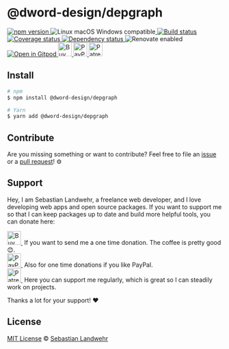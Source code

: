 <!-- TITLE/ -->
# @dword-design/depgraph
<!-- /TITLE -->

<!-- BADGES/ -->
  <p>
    <a href="https://npmjs.org/package/@dword-design/depgraph">
      <img
        src="https://img.shields.io/npm/v/@dword-design/depgraph.svg"
        alt="npm version"
      >
    </a><img src="https://img.shields.io/badge/os-linux%20%7C%C2%A0macos%20%7C%C2%A0windows-blue" alt="Linux macOS Windows compatible"><a href="https://github.com/dword-design/depgraph/actions">
      <img
        src="https://github.com/dword-design/depgraph/workflows/build/badge.svg"
        alt="Build status"
      >
    </a><a href="https://codecov.io/gh/dword-design/depgraph">
      <img
        src="https://codecov.io/gh/dword-design/depgraph/branch/master/graph/badge.svg"
        alt="Coverage status"
      >
    </a><a href="https://david-dm.org/dword-design/depgraph">
      <img src="https://img.shields.io/david/dword-design/depgraph" alt="Dependency status">
    </a><img src="https://img.shields.io/badge/renovate-enabled-brightgreen" alt="Renovate enabled"><br/><a href="https://gitpod.io/#https://github.com/dword-design/depgraph">
      <img src="https://gitpod.io/button/open-in-gitpod.svg" alt="Open in Gitpod">
    </a><a href="https://www.buymeacoffee.com/dword">
      <img
        src="https://www.buymeacoffee.com/assets/img/guidelines/download-assets-sm-2.svg"
        alt="Buy Me a Coffee"
        height="32"
      >
    </a><a href="https://paypal.me/SebastianLandwehr">
      <img
        src="https://dword-design.de/images/paypal.svg"
        alt="PayPal"
        height="32"
      >
    </a><a href="https://www.patreon.com/dworddesign">
      <img
        src="https://dword-design.de/images/patreon.svg"
        alt="Patreon"
        height="32"
      >
    </a>
</p>
<!-- /BADGES -->

<!-- DESCRIPTION/ -->

<!-- /DESCRIPTION -->

<!-- INSTALL/ -->
## Install

```bash
# npm
$ npm install @dword-design/depgraph

# Yarn
$ yarn add @dword-design/depgraph
```
<!-- /INSTALL -->

<!-- LICENSE/ -->
## Contribute

Are you missing something or want to contribute? Feel free to file an [issue](https://github.com/dword-design/depgraph/issues) or a [pull request](https://github.com/dword-design/depgraph/pulls)! ⚙️

## Support

Hey, I am Sebastian Landwehr, a freelance web developer, and I love developing web apps and open source packages. If you want to support me so that I can keep packages up to date and build more helpful tools, you can donate here:

<p>
  <a href="https://www.buymeacoffee.com/dword">
    <img
      src="https://www.buymeacoffee.com/assets/img/guidelines/download-assets-sm-2.svg"
      alt="Buy Me a Coffee"
      height="32"
    >
  </a>&nbsp;If you want to send me a one time donation. The coffee is pretty good 😊.<br/>
  <a href="https://paypal.me/SebastianLandwehr">
    <img
      src="https://dword-design.de/images/paypal.svg"
      alt="PayPal"
      height="32"
    >
  </a>&nbsp;Also for one time donations if you like PayPal.<br/>
  <a href="https://www.patreon.com/dworddesign">
    <img
      src="https://dword-design.de/images/patreon.svg"
      alt="Patreon"
      height="32"
    >
  </a>&nbsp;Here you can support me regularly, which is great so I can steadily work on projects.
</p>

Thanks a lot for your support! ❤️

## License

[MIT License](https://opensource.org/licenses/MIT) © [Sebastian Landwehr](https://dword-design.de)
<!-- /LICENSE -->
